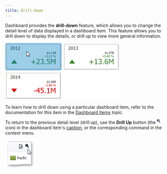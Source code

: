 ```yaml
---
title: Drill-Down
---
```

Dashboard provides the **drill-down** feature, which allows you to change the detail level of data displayed in a dashboard item. This feature allows you to drill down to display the details, or drill up to view more general information.

![Anim_Cards_DrillDown](../../../images/Img19995.gif)

To learn how to drill down using a particular dashboard item, refer to the documentation for this item in the [Dashboard Items](../../../../dashboard-for-desktop/articles/dashboard-viewer/dashboard-items.md) topic.

To return to the previous detail level (drill up), use the **Drill Up** button (the ![DrillDown_DrillUpArrow](../../../images/Img18627.png) icon) in the dashboard item's [caption](../../../../dashboard-for-desktop/articles/dashboard-viewer/data-presentation/dashboard-layout.md), or the corresponding command in the context menu.

![Chart_Interactivity_DrillUp](../../../images/Img19460.png)